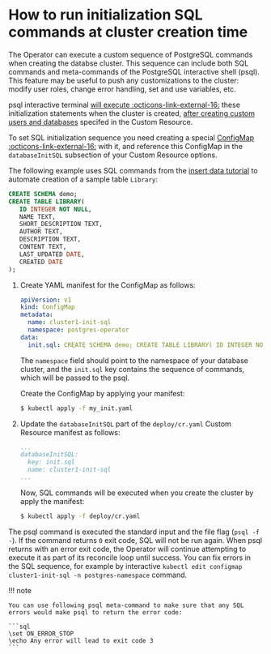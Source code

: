 # How to run initialization SQL commands at cluster creation time

The Operator can execute a custom sequence of PostgreSQL commands when creating the databse cluster. This sequence can include both SQL commands and meta-commands of the PostgreSQL interactive shell (psql). This feature may be useful to push any customizations to the cluster: modify user roles, change error handling, set and use variables, etc.

psql interactive terminal [will execute :octicons-link-external-16:](https://www.postgresql.org/docs/current/app-psql.html#APP-PSQL-OPTION-FILE) these initialization statements when the cluster is created, [after creating custom users and databases](users.md#application-users) specifed in the Custom Resource.

To set SQL initialization sequence you need creating a special [ConfigMap :octicons-link-external-16:](https://kubernetes.io/docs/tasks/configure-pod-container/configure-pod-configmap/#create-a-configmap) with it, and reference this ConfigMap in the `databaseInitSQL` subsection of your Custom Resource options.

The following example uses SQL commands from the [insert data tutorial](data-insert.md) to automate creation of a sample table `Library`:

```sql
CREATE SCHEMA demo;
CREATE TABLE LIBRARY(
   ID INTEGER NOT NULL,
   NAME TEXT,
   SHORT_DESCRIPTION TEXT,
   AUTHOR TEXT,
   DESCRIPTION TEXT,
   CONTENT TEXT,
   LAST_UPDATED DATE,
   CREATED DATE
);
```

1. Create YAML manifest for the ConfigMap as follows:

    ```yaml title="my_init.yaml"
    apiVersion: v1
    kind: ConfigMap
    metadata:
      name: cluster1-init-sql
      namespace: postgres-operator
    data:
      init.sql: CREATE SCHEMA demo; CREATE TABLE LIBRARY( ID INTEGER NOT NULL, NAME TEXT, SHORT_DESCRIPTION TEXT, AUTHOR TEXT, DESCRIPTION TEXT, CONTENT TEXT, LAST_UPDATED DATE, CREATED DATE );
    ```

    The `namespace` field should point to the namespace of your database cluster, and the `init.sql` key contains the sequence of commands, which will be passed to the psql.

    Create the ConfigMap by applying your manifest:
    
    ``` {.bash data-prompt="$" }
    $ kubectl apply -f my_init.yaml
    ```

2. Update the `databaseInitSQL` part of the `deploy/cr.yaml` Custom Resource manifest as follows:

    ```yaml
    ...
    databaseInitSQL:
      key: init.sql
      name: cluster1-init-sql
    ...
    ```
    
    Now, SQL commands will be executed when you create the cluster by apply the manifest:
    
    ``` {.bash data-prompt="$" }
    $ kubectl apply -f deploy/cr.yaml
    ```

The psql command is executed the standard input and the file flag (`psql -f -`). If the command returns `0` exit code, SQL will not be run again. When psql returns with an error exit code, the Operator will continue attempting to execute it as part of its reconcile loop until success. You can fix errors in the SQL sequence, for example by interactive `kubectl edit configmap cluster1-init-sql -n postgres-namespace` command.

!!! note

    You can use following psql meta-command to make sure that any SQL errors would make psql to return the error code:
    
    ```sql
    \set ON_ERROR_STOP
    \echo Any error will lead to exit code 3
    ```
    
